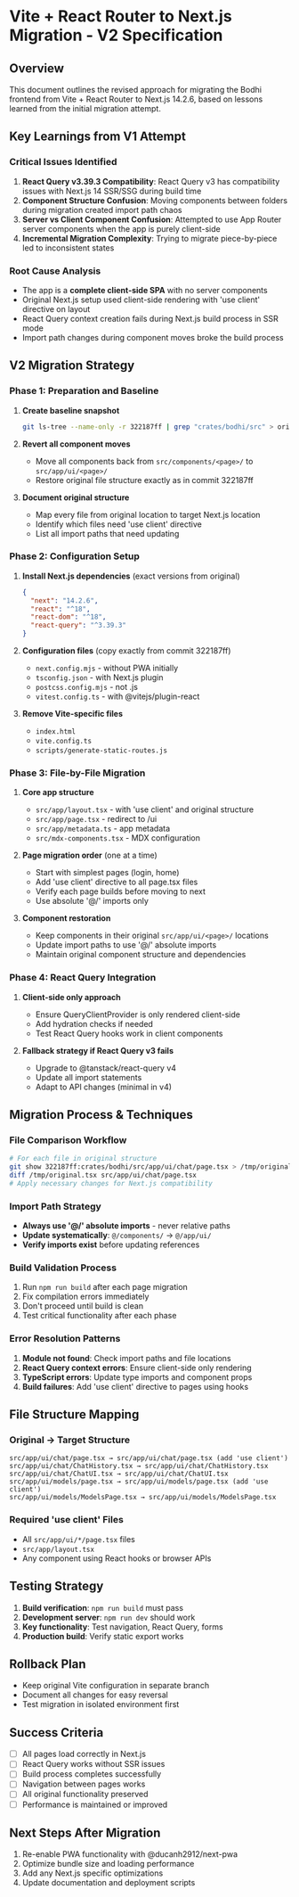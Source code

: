 # Vite + React Router to Next.js Migration - V2 Specification

## Overview
This document outlines the revised approach for migrating the Bodhi frontend from Vite + React Router to Next.js 14.2.6, based on lessons learned from the initial migration attempt.

## Key Learnings from V1 Attempt

### Critical Issues Identified
1. **React Query v3.39.3 Compatibility**: React Query v3 has compatibility issues with Next.js 14 SSR/SSG during build time
2. **Component Structure Confusion**: Moving components between folders during migration created import path chaos
3. **Server vs Client Component Confusion**: Attempted to use App Router server components when the app is purely client-side
4. **Incremental Migration Complexity**: Trying to migrate piece-by-piece led to inconsistent states

### Root Cause Analysis
- The app is a **complete client-side SPA** with no server components
- Original Next.js setup used client-side rendering with 'use client' directive on layout
- React Query context creation fails during Next.js build process in SSR mode
- Import path changes during component moves broke the build process

## V2 Migration Strategy

### Phase 1: Preparation and Baseline
1. **Create baseline snapshot**
   ```bash
   git ls-tree --name-only -r 322187ff | grep "crates/bodhi/src" > original_files_list.txt
   ```

2. **Revert all component moves**
   - Move all components back from `src/components/<page>/` to `src/app/ui/<page>/`
   - Restore original file structure exactly as in commit 322187ff

3. **Document original structure**
   - Map every file from original location to target Next.js location
   - Identify which files need 'use client' directive
   - List all import paths that need updating

### Phase 2: Configuration Setup
1. **Install Next.js dependencies** (exact versions from original)
   ```json
   {
     "next": "14.2.6",
     "react": "^18",
     "react-dom": "^18",
     "react-query": "^3.39.3"
   }
   ```

2. **Configuration files** (copy exactly from commit 322187ff)
   - `next.config.mjs` - without PWA initially
   - `tsconfig.json` - with Next.js plugin
   - `postcss.config.mjs` - not .js
   - `vitest.config.ts` - with @vitejs/plugin-react

3. **Remove Vite-specific files**
   - `index.html`
   - `vite.config.ts`
   - `scripts/generate-static-routes.js`

### Phase 3: File-by-File Migration
1. **Core app structure**
   - `src/app/layout.tsx` - with 'use client' and original structure
   - `src/app/page.tsx` - redirect to /ui
   - `src/app/metadata.ts` - app metadata
   - `src/mdx-components.tsx` - MDX configuration

2. **Page migration order** (one at a time)
   - Start with simplest pages (login, home)
   - Add 'use client' directive to all page.tsx files
   - Verify each page builds before moving to next
   - Use absolute '@/' imports only

3. **Component restoration**
   - Keep components in their original `src/app/ui/<page>/` locations
   - Update import paths to use '@/' absolute imports
   - Maintain original component structure and dependencies

### Phase 4: React Query Integration
1. **Client-side only approach**
   - Ensure QueryClientProvider is only rendered client-side
   - Add hydration checks if needed
   - Test React Query hooks work in client components

2. **Fallback strategy if React Query v3 fails**
   - Upgrade to @tanstack/react-query v4
   - Update all import statements
   - Adapt to API changes (minimal in v4)

## Migration Process & Techniques

### File Comparison Workflow
```bash
# For each file in original structure
git show 322187ff:crates/bodhi/src/app/ui/chat/page.tsx > /tmp/original.tsx
diff /tmp/original.tsx src/app/ui/chat/page.tsx
# Apply necessary changes for Next.js compatibility
```

### Import Path Strategy
- **Always use '@/' absolute imports** - never relative paths
- **Update systematically**: `@/components/` → `@/app/ui/`
- **Verify imports exist** before updating references

### Build Validation Process
1. Run `npm run build` after each page migration
2. Fix compilation errors immediately
3. Don't proceed until build is clean
4. Test critical functionality after each phase

### Error Resolution Patterns
1. **Module not found**: Check import paths and file locations
2. **React Query context errors**: Ensure client-side only rendering
3. **TypeScript errors**: Update type imports and component props
4. **Build failures**: Add 'use client' directive to pages using hooks

## File Structure Mapping

### Original → Target Structure
```
src/app/ui/chat/page.tsx → src/app/ui/chat/page.tsx (add 'use client')
src/app/ui/chat/ChatHistory.tsx → src/app/ui/chat/ChatHistory.tsx
src/app/ui/chat/ChatUI.tsx → src/app/ui/chat/ChatUI.tsx
src/app/ui/models/page.tsx → src/app/ui/models/page.tsx (add 'use client')
src/app/ui/models/ModelsPage.tsx → src/app/ui/models/ModelsPage.tsx
```

### Required 'use client' Files
- All `src/app/ui/*/page.tsx` files
- `src/app/layout.tsx`
- Any component using React hooks or browser APIs

## Testing Strategy
1. **Build verification**: `npm run build` must pass
2. **Development server**: `npm run dev` should work
3. **Key functionality**: Test navigation, React Query, forms
4. **Production build**: Verify static export works

## Rollback Plan
- Keep original Vite configuration in separate branch
- Document all changes for easy reversal
- Test migration in isolated environment first

## Success Criteria
- [ ] All pages load correctly in Next.js
- [ ] React Query works without SSR issues
- [ ] Build process completes successfully
- [ ] Navigation between pages works
- [ ] All original functionality preserved
- [ ] Performance is maintained or improved

## Next Steps After Migration
1. Re-enable PWA functionality with @ducanh2912/next-pwa
2. Optimize bundle size and loading performance
3. Add any Next.js specific optimizations
4. Update documentation and deployment scripts
